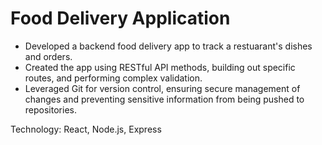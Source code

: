 # Food Delivery Application
* Developed a backend food delivery app to track a restuarant's dishes and orders.
* Created the app using RESTful API methods, building out specific routes, and performing complex validation. 
* Leveraged Git for version control, ensuring secure management of changes and preventing sensitive information from being pushed to repositories.



Technology: React, Node.js, Express
